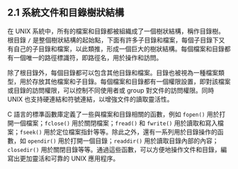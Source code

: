 ## 2.1 系統文件和目錄樹狀結構

在 UNIX 系統中，所有的檔案和目錄都被組織成了一個樹狀結構，稱作目錄樹。根目錄 `/` 是整個樹狀結構的起始點，下面有許多子目錄和檔案，每個子目錄下又有自己的子目錄和檔案，以此類推，形成一個巨大的樹狀結構。每個檔案和目錄都有一個唯一的路徑標識符，即路徑名，用於操作和訪問。

除了根目錄外，每個目錄都可以包含其他目錄和檔案。目錄也被視為一種檔案類型，用於存放其他檔案和子目錄。每個檔案和目錄都有一個權限設置，即對該檔案或目錄的訪問權限，可以控制不同使用者或 group 對文件的訪問權限。同時 UNIX 也支持硬連結和符號連結，以增強文件的讀取靈活性。

C 語言的標準函數庫定義了一些與檔案和目錄相關的函數，例如 `fopen()` 用於打開一個檔案；`fclose()` 用於關閉檔案；`fread()` 和 `fwrite()` 用於讀取和寫入檔案；`fseek()` 用於定位檔案指針等等。除此之外，還有一系列用於目錄操作的函數，如 `opendir()` 用於打開一個目錄；`readdir()` 用於讀取目錄內部的內容；`closedir()` 用於關閉目錄等等。通過這些函數，可以方便地操作文件和目錄，編寫出更加靈活和可靠的 UNIX 應用程序。